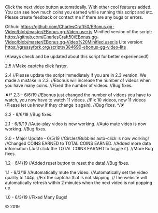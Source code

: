 Click the next video button automatically. With other cool features added.
You can see how much coins you earned while running this script and etc.
Please create feedback or contact me if there are any bugs or errors.

Github: https://github.com/CharlesCraft50/EBonus.gg-Video/blob/master/EBonus.gg-Video.user.js
Minified version of the script: https://github.com/CharlesCraft50/EBonus.gg-Video/blob/master/EBonus.gg-Video%20Minified.user.js
Lite version: https://greasyfork.org/scripts/384690-ebonus-gg-video-lite

(Always check and be updated about this script for better experienced!)

2.5
//Make captcha click faster.

2.4
//Please update the script immediately if you are in 2.3 version. We made a mistake in 2.3.
//Ebonus will increase the number of videos when you have many coins.
//Fixed the number of videos.
//Bug fixes.

✘/* 2.3 - 6/6/19
//Ebonus just changed the number of videos you have to watch, you now have to watch 11 videos.
//Fix 10 videos, now 11 videos (Please let us know if they change it again).
//Bug fixes. */✘

2.2 - 6/6/19
//Bug fixes.

2.1 - 6/5/19
//Auto-play video is now working.
//Auto mute video is now working.
//Bug fixes.

2.0 - Major Update - 6/5/19
//Circles/Bubbles auto-click is now working!
//Changed COINS EARNED to TOTAL COINS EARNED.
//Added more data information (Just click the TOTAL COINS EARNED to toggle it).
//More Bug fixes.

1.2 - 6/4/19
//Added reset button to reset the data!
//Bug fixes.

1.1 - 6/3/19
//Automatically mute the video.
//Automatically set the video quality to 144p.
//Fix the captcha that is not skipping.
//The website will automatically refresh within 2 minutes when the next video is not popping up.

1.0 - 6/3/19
//Fixed Many Bugs!

© 2019
